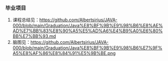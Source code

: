 ### 毕业项目

1. 课程总结见：https://github.com/Albertsirius/JAVA-000/blob/main/Graduation/Java%E8%BF%9B%E9%98%B6%E8%AE%AD%E7%BB%83%E8%90%A5%E5%AD%A6%E4%B9%A0%E6%80%BB%E7%BB%93.md
2. 脑图见：https://github.com/Albertsirius/JAVA-000/blob/main/Graduation/Java%E8%BF%9B%E9%98%B6%E7%9F%A5%E8%AF%86%E8%84%91%E5%9B%BE.png
